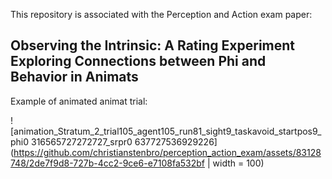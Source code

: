 This repository is associated with the Perception and Action exam paper:

## Observing the Intrinsic: A Rating Experiment Exploring Connections between Phi and Behavior in Animats

Example of animated animat trial: 

![animation_Stratum_2_trial105_agent105_run81_sight9_taskavoid_startpos9_phi0 316565727272727_srpr0 637727536929226](https://github.com/christianstenbro/perception_action_exam/assets/83128748/2de7f9d8-727b-4cc2-9ce6-e7108fa532bf | width = 100)

